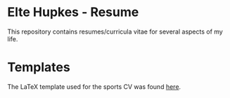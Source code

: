 # Elte Hupkes - Resume
This repository contains resumes/curricula vitae for several aspects of my life.

# Templates
The LaTeX template used for the sports CV was found [here](http://www.latextemplates.com/template/moderncv-cv-and-cover-letter).
